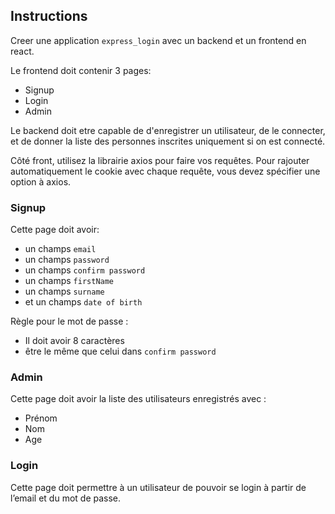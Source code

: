 ## Instructions

Creer une application `express_login` avec un backend et un frontend en react.

Le frontend doit contenir 3 pages:

- Signup
- Login
- Admin

Le backend doit etre capable de d'enregistrer un utilisateur, de le connecter, et de donner la liste des personnes inscrites uniquement si on est connecté.

Côté front, utilisez la librairie axios pour faire vos requêtes. Pour rajouter automatiquement le cookie avec chaque requête, vous devez spécifier une option à axios.

### Signup

Cette page doit avoir:

- un champs `email`
- un champs `password`
- un champs `confirm password`
- un champs `firstName`
- un champs `surname`
- et un champs `date of birth`

Règle pour le mot de passe :

- Il doit avoir 8 caractères
- être le même que celui dans `confirm password`

### Admin

Cette page doit avoir la liste des utilisateurs enregistrés avec :

- Prénom
- Nom
- Age

### Login

Cette page doit permettre à un utilisateur de pouvoir se login à partir de l’email et du mot de passe.

